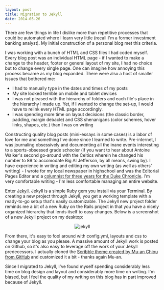 ```yaml
---
layout: post
title: Migration to Jekyll
date: 2014-05-26 
---
```


There are few things in life I dislike more than repetitive processes that could be automated where I learn very little (recall I'm a former investment banking analyst). My initial construction of a personal blog met this criteria. 

I was working with a bunch of HTML and CSS files I had coded myself. Every blog post was an individual HTML page - if I wanted to make a change to the header, footer or general layout of my site, I had no choice but to change every single page. One can imagine how annoying this process became as my blog expanded. There were also a host of smaller issues that bothered me: 

* I had to manually type in the dates and times of my posts
* My site looked terrible on mobile and tablet devices
* I was not pleased with the hierarchy of folders and each file's place in the hierarchy I made up. Yet, if I wanted to change the set-up, I would have to relink every HTML page accordingly.
* I was spending more time on layout decisions (the classic border, padding, margin debacle) and CSS shenanigans (color schemes, hover links, shapes, etc.) than I was on writing

Constructing quality blog posts (mini-essays in some cases) is a labor of love for me and something I've done since I learned to write. Pre-internet, I was journaling obsessively and documenting all the inane events interesting to a sports-obsessed grade schooler (if you want to hear about Antoine Walker's second go-around with the Celtics wherein he changed his number to 88 to accomodate Big Al Jefferson, by all means, swing by). I have experience in writing and editing my own writing (as well as others' writing) - I wrote for my local newspaper in highschool and was the Editorial Pages Editor and a [columnist for three years for the Duke Chronicle](https://www.dukechronicle.com/staff/ben-brostoff/articles). I'm very comfortable writing - I'm less comfortable managing an entire website.

Enter [Jekyll](http://jekyllrb.com/). Jekyll is a simple Ruby gem you install via your Terminal. By creating a new project through Jekyll, you get a working template with a ready-to-go setup that's easily customizable. The Jekyll new project folder reminds me a bit of a new Ruby on the Rails project in that you have a nicely organized hierarchy that lends itself to easy changes. Below is a screenshot of a new Jekyll project on my desktop: 

<center><img src = "https://lh3.googleusercontent.com/-JP5YbBMsNQg/U4NVliccwQI/AAAAAAAAALs/nEwpt9NXTaE/w215-h152-no/jekconfig.png" alt= "jekyll"></center>

From there, it's easy to fool around with config.yml, layouts and css to change your blog as you please. A massive amount of Jekyll work is posted on Github, so it's also easy to leverage off the work of your Jekyll predecessors. I actually cloned the [Scribble theme created by Mu-an Chiou from GitHub](https://github.com/muan/scribble) and customized it a bit - thanks again Mu-an. 

Since I migrated to Jekyll, I've found myself spending considerably less time on blog design and layout and considerably more time on writing. I'm biased, but I feel the quality of my writing on this blog has in part improved because of Jekyll.




